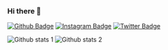 ### Hi there 👋

<!--
**abdulkadir-erdeger/abdulkadir-erdeger** is a ✨ _special_ ✨ repository because its `README.md` (this file) appears on your GitHub profile.

Here are some ideas to get you started:

- 🔭 I’m currently working on ...
- 🌱 I’m currently learning ...
- 👯 I’m looking to collaborate on ...
- 🤔 I’m looking for help with ...
- 💬 Ask me about ...
- 📫 How to reach me: ...
- 😄 Pronouns: ...
- ⚡ Fun fact: ...
-->

[![Github Badge](https://img.shields.io/badge/-Github-000?style=quare&labelColor=000&logo=Github&logoColor=white&link=link)](link) 
[![Instagram Badge](https://img.shields.io/badge/-Instagram-C13584?style=flat-quare&labelColor=C13584&logo=instagram&logoColor=white&link=link)](link) 
[![Twitter Badge](https://img.shields.io/badge/-Instagram-C13584?style=flat-quare&labelColor=C13584&logo=instagram&logoColor=white&link=link)](link) 


![Github stats 1](https://github-readme-stats.vercel.app/api?username=abdulkadir-erdeger&show_icons=true&theme=gradient) 
![Github stats 2](https://github-readme-stats.vercel.app/api?username=abdulkadir-erdeger&show_icons=true&theme=radical)

